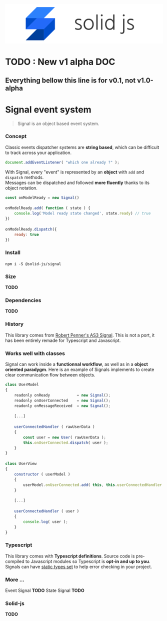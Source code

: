 ![solid-js](../../doc/media/solid-js.png)


# TODO : New v1 alpha DOC

## Everything bellow this line is for v0.1, not v1.0-alpha

# Signal event system

> Signal is an object based event system.


### Concept

Classic events dispatcher systems are __string based__, which can be difficult to track across your application.

```javascript
document.addEventListener( "which one already ?" );
```

With Signal, every "event" is represented by an __object__ with `add` and `dispatch` methods.
<br>Messages can be dispatched and followed __more fluently__ thanks to its object notation.

```javascript
const onModelReady = new Signal()

onModelReady.add( function ( state ) {
	console.log('Model ready state changed', state.ready) // true
})

onModelReady.dispatch({
	ready: true
})
```

### Install

`npm i -S @solid-js/signal`

### Size

__TODO__

### Dependencies

__TODO__

### History

This library comes from [Robert Penner's AS3 Signal](https://github.com/robertpenner/as3-signals).
This is not a port, it has been entirely remade for Typescript and Javascript.


### Works well with classes

Signal can work inside a __functionnal workflow__, as well as in a __object oriented paradygm__.
Here is an example of Signals implements to create clear communication flow between objects.

```javascript
class UserModel
{
	readonly onReady            = new Signal();
	readonly onUserConnected    = new Signal();
	readonly onMessageReceived  = new Signal();

	[...]

	userConnectedHandler ( rawUserData )
	{
		const user = new User( rawUserData );
		this.onUserConnected.dispatch( user );
	}
}

class UserView
{
	constructor ( userModel )
	{
		userModel.onUserConnected.add( this, this.userConnectedHandler )
	}

	[...]

	userConnectedHandler ( user )
	{
		console.log( user );
	}
}
```

### Typescript

This library comes with __Typescript definitions__. Source code is pre-compiled to Javascript modules so Typescript is __opt-in and up to you__.
Signals can have [static types set](guide/5-typings.md) to help error checking in your project.

### More ...


Event Signal __TODO__
State Signal __TODO__


### Solid-js

__TODO__
